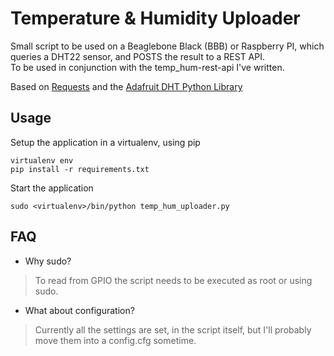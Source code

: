 # Temperature & Humidity Uploader
Small script to be used on a Beaglebone Black (BBB) or Raspberry PI, which 
queries a DHT22 sensor, and POSTS the result to a REST API.  
To be used in conjunction with the temp_hum-rest-api I've written.  

Based on [Requests](http://docs.python-requests.org/en/master/) and the 
[Adafruit DHT Python Library](https://github.com/adafruit/Adafruit_Python_DHT)

## Usage
Setup the application in a virtualenv, using pip
```
virtualenv env  
pip install -r requirements.txt
```

Start the application
```
sudo <virtualenv>/bin/python temp_hum_uploader.py
```
## FAQ
* Why sudo?
> To read from GPIO the script needs to be executed as root or using sudo.

* What about configuration?
> Currently all the settings are set, in the script itself, but I'll probably
move them into a config.cfg sometime.
